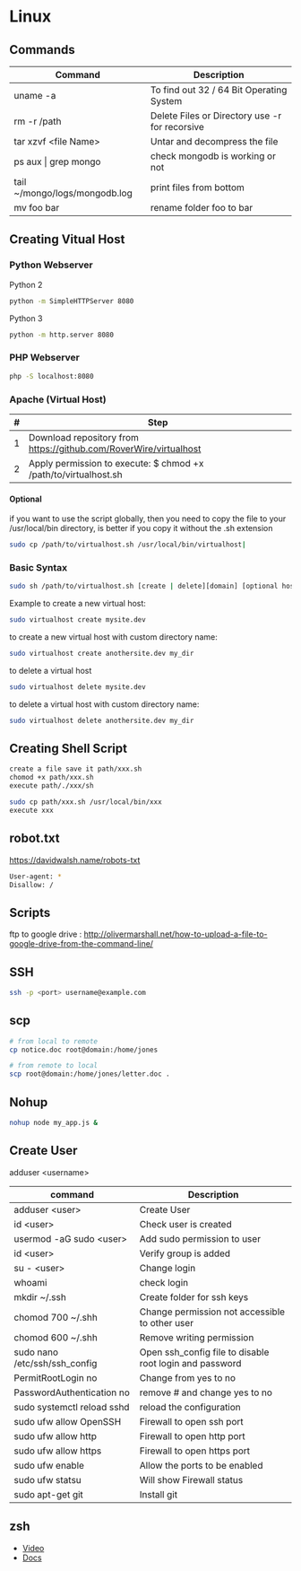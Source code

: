 # Linux

## Commands

| Command                       | Description                                    |
| ----------------------------- | ---------------------------------------------- |
| uname -a                      | To find out 32 / 64 Bit Operating System       |
| rm -r /path                   | Delete Files or Directory use -r for recorsive |
| tar xzvf \<file Name\>        | Untar and decompress the file                  |
| ps aux \| grep mongo          | check mongodb is working or not                |
| tail ~/mongo/logs/mongodb.log | print files from bottom                        |
| mv foo bar                    | rename folder foo to bar                       |

## Creating Vitual Host

### Python Webserver

Python 2

```bash
python -m SimpleHTTPServer 8080
```

Python 3

```bash
python -m http.server 8080
```

### PHP Webserver

```bash
php -S localhost:8080
```

### Apache (Virtual Host)

| #   | Step                                                                |
| --- | ------------------------------------------------------------------- |
| 1   | Download repository from <https://github.com/RoverWire/virtualhost> |
| 2   | Apply permission to execute: \$ chmod +x /path/to/virtualhost.sh    |

#### Optional

if you want to use the script globally, then you need to copy the file to your /usr/local/bin directory, is better if you copy it without the .sh extension

```bash
sudo cp /path/to/virtualhost.sh /usr/local/bin/virtualhost|
```

### Basic Syntax

```bash
sudo sh /path/to/virtualhost.sh [create | delete][domain] [optional host_dir]
```

Example
to create a new virtual host:

```bash
sudo virtualhost create mysite.dev
```

to create a new virtual host with custom directory name:

```bash
sudo virtualhost create anothersite.dev my_dir
```

to delete a virtual host

```bash
sudo virtualhost delete mysite.dev
```

to delete a virtual host with custom directory name:

```bash
sudo virtualhost delete anothersite.dev my_dir
```

## Creating Shell Script

```bash
create a file save it path/xxx.sh
chomod +x path/xxx.sh
execute path/./xxx/sh

sudo cp path/xxx.sh /usr/local/bin/xxx
execute xxx
```

## robot.txt

<https://davidwalsh.name/robots-txt>

```bash
User-agent: *
Disallow: /
```

## Scripts

ftp to google drive : <http://olivermarshall.net/how-to-upload-a-file-to-google-drive-from-the-command-line/>

## SSH

```bash
ssh -p <port> username@example.com
```

## scp

```bash
# from local to remote
cp notice.doc root@domain:/home/jones

# from remote to local
scp root@domain:/home/jones/letter.doc .
```

## Nohup

```bash
nohup node my_app.js &
```

## Create User

adduser \<username\>

| command                       | Description                                             |
| ----------------------------- | ------------------------------------------------------- |
| adduser \<user\>              | Create User                                             |
| id \<user\>                   | Check user is created                                   |
| usermod -aG sudo \<user\>     | Add sudo permission to user                             |
| id \<user\>                   | Verify group is added                                   |
| su - \<user\>                 | Change login                                            |
| whoami                        | check login                                             |
| mkdir ~/.ssh                  | Create folder for ssh keys                              |
| chomod 700 ~/.shh             | Change permission not accessible to other user          |
| chomod 600 ~/.shh             | Remove writing permission                               |
| sudo nano /etc/ssh/ssh_config | Open ssh_config file to disable root login and password |
| PermitRootLogin no            | Change from yes to no                                   |
| PasswordAuthentication no     | remove # and change yes to no                           |
| sudo systemctl reload sshd    | reload the configuration                                |
| sudo ufw allow OpenSSH        | Firewall to open ssh port                               |
| sudo ufw allow http           | Firewall to open http port                              |
| sudo ufw allow https          | Firewall to open https port                             |
| sudo ufw enable               | Allow the ports to be enabled                           |
| sudo ufw statsu               | Will show Firewall status                               |
| sudo apt-get git              | Install git                                             |

## zsh

- [Video](https://www.youtube.com/watch?v=su0h5StEZ6A&t=533s)
- [Docs](https://medium.com/@shivam1/make-your-terminal-beautiful-and-fast-with-zsh-shell-and-powerlevel10k-6484461c6efb)
